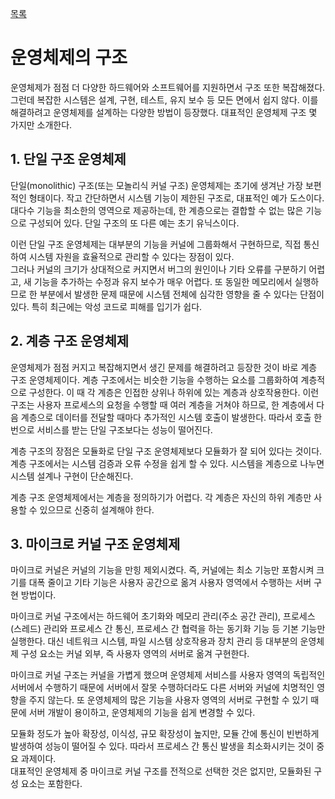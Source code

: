 [목록](https://github.com/JungInBaek/TIL/blob/main/README.md)

# 운영체제의 구조

운영체제가 점점 더 다양한 하드웨어와 소프트웨어를 지원하면서 구조 또한 복잡해졌다. 그런데 복잡한 시스템은 설계, 구현, 테스트, 유지 보수 등 모든 면에서 쉽지 않다. 이를 해결하려고 운영체제를 설계하는 다양한 방법이 등장했다. 대표적인 운영체제 구조 몇 가지만 소개한다.


## 1. 단일 구조 운영체제
단일(monolithic) 구조(또는 모놀리식 커널 구조) 운영체제는 초기에 생겨난 가장 보편적인 형태이다. 작고 간단하면서 시스템 기능이 제한된 구조로, 대표적인 예가 도스이다. 대다수 기능을 최소한의 영역으로 제공하는데, 한 계층으로는 결합할 수 없는 많은 기능으로 구성되어 있다. 단일 구조의 또 다른 예는 초기 유닉스이다.

이런 단일 구조 운영체제는 대부분의 기능을 커널에 그룹화해서 구현하므로, 직접 통신하여 시스템 자원을 효율적으로 관리할 수 있다는 장점이 있다.  
그러나 커널의 크기가 상대적으로 커지면서 버그의 원인이나 기타 오류를 구분하기 어렵고, 새 기능을 추가하는 수정과 유지 보수가 매우 어렵다. 또 동일한 메모리에서 실행하므로 한 부분에서 발생한 문제 때문에 시스템 전체에 심각한 영향을 줄 수 있다는 단점이 있다. 특히 최근에는 악성 코드로 피해를 입기가 쉽다.


## 2. 계층 구조 운영체제
운영체제가 점점 커지고 복잡해지면서 생긴 문제를 해결하려고 등장한 것이 바로 계층 구조 운영체제이다. 계층 구조에서는 비슷한 기능을 수행하는 요소를 그룹화하여 계층적으로 구성한다. 이 때 각 계층은 인접한 상위나 하위에 있는 계층과 상호작용한다. 이런 구조는 사용자 프로세스의 요청을 수행할 때 여러 계층을 거쳐야 하므로, 한 계층에서 다음 계층으로 데이터를 전달할 때마다 추가적인 시스템 호출이 발생한다. 따라서 호출 한 번으로 서비스를 받는 단일 구조보다는 성능이 떨어진다.

계층 구조의 장점은 모듈화로 단일 구조 운영체제보다 모듈화가 잘 되어 있다는 것이다. 계층 구조에서는 시스템 검증과 오류 수정을 쉽게 할 수 있다. 시스템을 계층으로 나누면 시스템 설계나 구현이 단순해진다.

계층 구조 운영체제에서는 계층을 정의하기가 어렵다. 각 계층은 자신의 하위 계층만 사용할 수 있으므로 신중히 설계해야 한다. 

## 3. 마이크로 커널 구조 운영체제
마이크로 커널은 커널의 기능을 만힝 제외시켰다. 즉, 커널에는 최소 기능만 포함시켜 크기를 대폭 줄이고 기타 기능은 사용자 공간으로 옮겨 사용자 영역에서 수행하는 서버 구현 방법이다.

마이크로 커널 구조에서는 하드웨어 초기화와 메모리 관리(주소 공간 관리), 프로세스(스레드) 관리와 프로세스 간 통신, 프로세스 간 협력을 하는 동기화 기능 등 기본 기능만 실행한다. 대신 네트워크 시스템, 파일 시스템 상호작용과 장치 관리 등 대부분의 운영체제 구성 요소는 커널 외부, 즉 사용자 영역의 서버로 옮겨 구현한다.

마이크로 커널 구조는 커널을 가볍게 했으며 운영체제 서비스를 사용자 영역의 독립적인 서버에서 수행하기 때문에 서버에서 잘못 수행하더라도 다른 서버와 커널에 치명적인 영향을 주지 않는다. 또 운영체제의 많은 기능을 사용자 영역의 서버로 구현할 수 있기 때문에 서버 개발이 용이하고, 운영체제의 기능을 쉽게 변경할 수 있다.

모듈화 정도가 높아 확장성, 이식성, 규모 확장성이 높지만, 모듈 간에 통신이 빈번하게 발생하여 성능이 떨어질 수 있다. 따라서 프로세스 간 통신 발생을 최소화시키는 것이 중요 과제이다.  
대표적인 운영체제 중 마이크로 커널 구조를 전적으로 선택한 것은 없지만, 모듈화된 구성 요소는 포함한다.